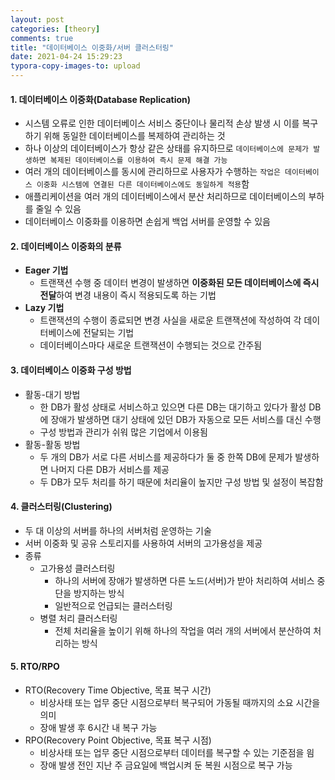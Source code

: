 ```yaml
---
layout: post
categories: [theory]
comments: true
title: "데이터베이스 이중화/서버 클러스터링"
date: 2021-04-24 15:29:23
typora-copy-images-to: upload
---
```


#### 1. 데이터베이스 이중화(Database Replication)

- 시스템 오류로 인한 데이터베이스 서비스 중단이나 물리적 손상 발생 시 이를 복구하기 위해 동일한 데이터베이스를 복제하여 관리하는 것
- 하나 이상의 데이터베이스가 항상 같은 상태를 유지하므로 `데이터베이스에 문제가 발생하면 복제된 데이터베이스를 이용하여 즉시 문제 해결 가능`
- 여러 개의 데이터베이스를 동시에 관리하므로 사용자가 수행하는 `작업은 데이터베이스 이중화 시스템에 연결된 다른 데이터베이스에도 동일하게 적용`함
- 애플리케이션을 여러 개의 데이터베이스에서 분산 처리하므로 데이터베이스의 부하를 줄일 수 있음
- 데이터베이스 이중화를 이용하면 손쉽게 백업 서버를 운영할 수 있음

#### 2. 데이터베이스 이중화의 분류

- **Eager 기법**
  - 트랜잭션 수행 중 데이터 변경이 발생하면 **이중화된 모든 데이터베이스에 즉시 전달**하여 변경 내용이 즉시 적용되도록 하는 기법
- **Lazy 기법**
  - 트랜잭션의 수행이 종료되면 변경 사실을 새로운 트랜잭션에 작성하여 각 데이터베이스에 전달되는 기법
  - 데이터베이스마다 새로운 트랜잭션이 수행되는 것으로 간주됨

#### 3. 데이터베이스 이중화 구성 방법

- 활동-대기 방법
  - 한 DB가 활성 상태로 서비스하고 있으면 다른 DB는 대기하고 있다가 활성 DB에 장애가 발생하면 대기 상태에 있던 DB가 자동으로 모든 서비스를 대신 수행
  - 구성 방법과 관리가 쉬워 많은 기업에서 이용됨
- 활동-활동 방법
  - 두 개의 DB가 서로 다른 서비스를 제공하다가 둘 중 한쪽 DB에 문제가 발생하면 나머지 다른 DB가 서비스를 제공
  - 두 DB가 모두 처리를 하기 때문에 처리율이 높지만 구성 방법 및 설정이 복잡함

#### 4. 클러스터링(Clustering)

- 두 대 이상의 서버를 하나의 서버처럼 운영하는 기술
- 서버 이중화 및 공유 스토리지를 사용하여 서버의 고가용성을 제공
- 종류
  - 고가용성 클러스터링
    - 하나의 서버에 장애가 발생하면 다른 노드(서버)가 받아 처리하여 서비스 중단을 방지하는 방식
    - 일반적으로 언급되는 클러스터링
  - 병렬 처리 클러스터링
    - 전체 처리율을 높이기 위해 하나의 작업을 여러 개의 서버에서 분산하여 처리하는 방식

#### 5. RTO/RPO

- RTO(Recovery Time Objective, 목표 복구 시간)
  - 비상사태 또는 업무 중단 시점으로부터 복구되어 가동될 때까지의 소요 시간을 의미
  - 장애 발생 후 6시간 내 복구 가능
- RPO(Recovery Point Objective, 목표 복구 시점)
  - 비상사태 또는 업무 중단 시점으로부터 데이터를 복구할 수 있는 기준점을 읨
  - 장애 발생 전인 지난 주 금요일에 백업시켜 둔 복원 시점으로 복구 가능